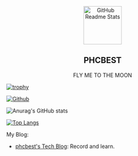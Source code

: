 <p align="center">
 <img width="100px" src="https://avatars.githubusercontent.com/u/44636532?v=4" align="center" alt="GitHub Readme Stats" />
 <h2 align="center">PHCBEST</h2>
 <p align="center">FLY ME TO THE MOON</p>
</p>

[![trophy](https://github-profile-trophy.vercel.app/?username=phcbest)](https://github.com/ryo-ma/github-profile-trophy)

[![Github](https://img.shields.io/github/followers/phcbest?label=Follow&style=social)](https://phcbest.github.io/)

![Anurag's GitHub stats](https://github-readme-stats.vercel.app/api?username=phcbest&show_icons=true)

[![Top Langs](https://github-readme-stats.vercel.app/api/top-langs/?username=phcbest)](https://github.com/anuraghazra/github-readme-stats)


My Blog: 
- [phcbest's Tech Blog](https://phcbest.github.io/): Record and learn.
